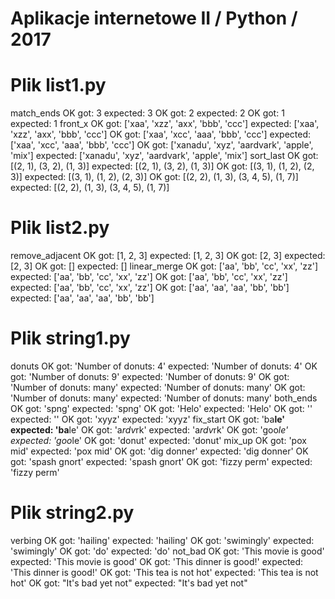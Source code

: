 # Aplikacje internetowe II / Python / 2017

# Plik list1.py

match_ends
 OK  got: 3 expected: 3
 OK  got: 2 expected: 2
 OK  got: 1 expected: 1
front_x
 OK  got: ['xaa', 'xzz', 'axx', 'bbb', 'ccc'] expected: ['xaa', 'xzz', 'axx', 'bbb', 'ccc']
 OK  got: ['xaa', 'xcc', 'aaa', 'bbb', 'ccc'] expected: ['xaa', 'xcc', 'aaa', 'bbb', 'ccc']
 OK  got: ['xanadu', 'xyz', 'aardvark', 'apple', 'mix'] expected: ['xanadu', 'xyz', 'aardvark', 'apple', 'mix']
sort_last
 OK  got: [(2, 1), (3, 2), (1, 3)] expected: [(2, 1), (3, 2), (1, 3)]
 OK  got: [(3, 1), (1, 2), (2, 3)] expected: [(3, 1), (1, 2), (2, 3)]
 OK  got: [(2, 2), (1, 3), (3, 4, 5), (1, 7)] expected: [(2, 2), (1, 3), (3, 4, 5), (1, 7)]

# Plik list2.py

remove_adjacent
 OK  got: [1, 2, 3] expected: [1, 2, 3]
 OK  got: [2, 3] expected: [2, 3]
 OK  got: [] expected: []
linear_merge
 OK  got: ['aa', 'bb', 'cc', 'xx', 'zz'] expected: ['aa', 'bb', 'cc', 'xx', 'zz']
 OK  got: ['aa', 'bb', 'cc', 'xx', 'zz'] expected: ['aa', 'bb', 'cc', 'xx', 'zz']
 OK  got: ['aa', 'aa', 'aa', 'bb', 'bb'] expected: ['aa', 'aa', 'aa', 'bb', 'bb']

# Plik string1.py

donuts
 OK  got: 'Number of donuts: 4' expected: 'Number of donuts: 4'
 OK  got: 'Number of donuts: 9' expected: 'Number of donuts: 9'
 OK  got: 'Number of donuts: many' expected: 'Number of donuts: many'
 OK  got: 'Number of donuts: many' expected: 'Number of donuts: many'
both_ends
 OK  got: 'spng' expected: 'spng'
 OK  got: 'Helo' expected: 'Helo'
 OK  got: '' expected: ''
 OK  got: 'xyyz' expected: 'xyyz'
fix_start
 OK  got: 'ba**le' expected: 'ba**le'
 OK  got: 'a*rdv*rk' expected: 'a*rdv*rk'
 OK  got: 'goo*le' expected: 'goo*le'
 OK  got: 'donut' expected: 'donut'
mix_up
 OK  got: 'pox mid' expected: 'pox mid'
 OK  got: 'dig donner' expected: 'dig donner'
 OK  got: 'spash gnort' expected: 'spash gnort'
 OK  got: 'fizzy perm' expected: 'fizzy perm'

# Plik string2.py

verbing
 OK  got: 'hailing' expected: 'hailing'
 OK  got: 'swimingly' expected: 'swimingly'
 OK  got: 'do' expected: 'do'
not_bad
 OK  got: 'This movie is good' expected: 'This movie is good'
 OK  got: 'This dinner is good!' expected: 'This dinner is good!'
 OK  got: 'This tea is not hot' expected: 'This tea is not hot'
 OK  got: "It's bad yet not" expected: "It's bad yet not"

